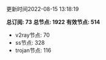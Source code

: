 更新时间2022-08-15 13:18:19

**总订阅: 73**
**总节点: 1922**
**有效节点: 514**
- v2ray节点: 70
- ss节点: 328
- trojan节点: 116
